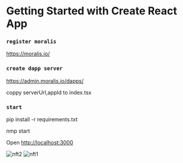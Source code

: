 # Getting Started with Create React App

###  `register moralis`
https://moralis.io/

### `create dapp server`
https://admin.moralis.io/dapps/

coppy serverUrl,appId to index.tsx


### `start`
pip install -r requirements.txt

nmp start

Open [http://localhost:3000](http://localhost:3000) 

![nft2](https://user-images.githubusercontent.com/96345719/196977805-c8701ea8-d580-4c81-beeb-647b1fb2c6f3.png)
![nft1](https://user-images.githubusercontent.com/96345719/196979054-2a801f78-3dc7-4b85-9774-90f04c185b26.png)

